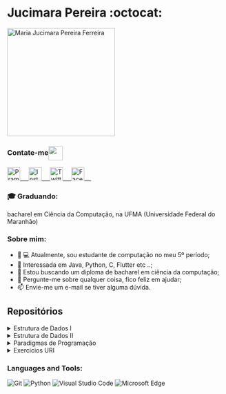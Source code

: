 # Jucimara Pereira :octocat:

<img src = "https://github.com/maricimara98/maricimara98/blob/main/personalizacao/apresentacao.jpg" width="250" title="Maria Jucimara Pereira Ferreira">

<div align="rigth">
  <h3 align="rigth">Contate-me<img align="center" src="https://github.com/rajput2107/rajput2107/blob/master/Assets/Handshake.gif" height="33px" /></h3> 
</div>
<p align="rigth">
 <a href="https://www.linkedin.com/in/maricimara98/" target="blank">
  <img align="rigth" alt="Pramod's LinkedIn" width="30px" src="https://www.vectorlogo.zone/logos/linkedin/linkedin-icon.svg" /> &nbsp; &nbsp;
 </a>
 <a href="https://www.instagram.com/maricimara98/" target="blank">
  <img align="rigth" alt="Instagram" width="30px" src="https://www.vectorlogo.zone/logos/instagram/instagram-icon.svg" /> &nbsp; &nbsp;
 </a>
 <a href="https://twitter.com/maricimara98" target="blank">
  <img align="rigth" alt="Twitter" width="30px" src="https://www.vectorlogo.zone/logos/twitter/twitter-official.svg" /> &nbsp; &nbsp;
 </a>
  <a href="https://facebook.com/maricimara98" target="blank">
  <img align="rigth" alt="Facebook" width="30px" src="https://www.vectorlogo.zone/logos/facebook/facebook-official.svg" /> &nbsp; &nbsp;
 </a>
  
### :mortar_board: Graduando:
bacharel em Ciência da Computação, na UFMA (Universidade Federal do Maranhão)

### Sobre mim:

- :woman: 💻 Atualmente, sou estudante de computação no meu 5º período;
- 🤔 Interessada em Java, Python, C, Flutter etc ..;
- :construction: Estou buscando um diploma de bacharel em ciência da computação;
- :speech_balloon: Pergunte-me sobre qualquer coisa, fico feliz em ajudar;
- :mailbox: Envie-me um e-mail se tiver alguma dúvida.

## Repositórios

<details markdown='1'><summary>Estrutura de Dados I</summary>

- [TAD: cofo](https://github.com/maricimara98/estrutura-de-dados/tree/master/cofo)

</details>

<details markdown='1'><summary>Estrutura de Dados II</summary>

- [Ordenação](https://github.com/maricimara98/estrutura-de-dados-ii/tree/main/T1_ordenacao)
- [Pesquisa](https://github.com/maricimara98/estrutura-de-dados-ii/tree/main/T2_pesquisa)

</details>

<details markdown='1'><summary>Paradigmas de Programação</summary>
</details>

<details markdown='1'><summary>Exercicios URI</summary>

- [C](https://github.com/maricimara98/exercicios-uri/tree/master/C)
- [Java](https://github.com/maricimara98/exercicios-uri/tree/master/Java)

</details>

<!-- --------------- -->

### Languages and Tools:

![Git](https://img.shields.io/badge/Git-F05032?style=flat-square&logo=Git&logoColor=white)
![Python](https://img.shields.io/badge/Python-3776AB?style=flat-square&logo=Python&logoColor=white)
![Visual Studio Code](https://img.shields.io/badge/Visual_Studio_Code-007ACC?style=flat-square&logo=Visual-Studio-Code&logoColor=white)
![Microsoft Edge](https://img.shields.io/badge/Microsoft_Edge-0078D7?style=flat-square&logo=Microsoft-Edge&logoColor=white)
